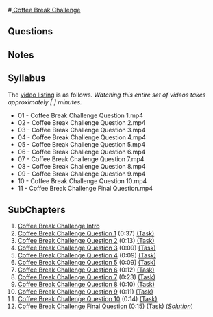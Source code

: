 #[ Coffee Break Challenge](https://www.udacity.com/course/viewer#!/c-ud837/l-4360018544)

## Questions

## Notes

## Syllabus
The [video listing](https://www.udacity.com/course/progress#!/c-ud837) is as follows. _Watching this entire set of videos takes approximately [ ] minutes._
* 01 - Coffee Break Challenge Question 1.mp4
* 02 - Coffee Break Challenge Question 2.mp4
* 03 - Coffee Break Challenge Question 3.mp4
* 04 - Coffee Break Challenge Question 4.mp4
* 05 - Coffee Break Challenge Question 5.mp4
* 06 - Coffee Break Challenge Question 6.mp4
* 07 - Coffee Break Challenge Question 7.mp4
* 08 - Coffee Break Challenge Question 8.mp4
* 09 - Coffee Break Challenge Question 9.mp4
* 10 - Coffee Break Challenge Question 10.mp4
* 11 - Coffee Break Challenge Final Question.mp4

## **SubChapters**

1. [Coffee Break Challenge Intro](https://www.udacity.com/course/viewer#!/c-ud837/l-4360018544/m-4330621051)
2. [Coffee Break Challenge Question 1](https://www.udacity.com/course/viewer#!/c-ud837/l-4360018544/e-4329000301/m-4353418571) (0:37) [(Task)](https://www.udacity.com/course/viewer#!/c-ud837/l-4360018544/e-4329000301/m-4339448693)
3. [Coffee Break Challenge Question 2](https://www.udacity.com/course/viewer#!/c-ud837/l-4360018544/e-4345198554/m-4353418572) (0:13) [(Task)](https://www.udacity.com/course/viewer#!/c-ud837/l-4360018544/e-4345198554/m-4327062076)
4. [Coffee Break Challenge Question 3](https://www.udacity.com/course/viewer#!/c-ud837/l-4360018544/e-4327062070/m-4353418573) (0:09) [(Task)](https://www.udacity.com/course/viewer#!/c-ud837/l-4360018544/e-4327062070/m-4364428553)
5. [Coffee Break Challenge Question 4](https://www.udacity.com/course/viewer#!/c-ud837/l-4360018544/e-4371718541/m-4353418574) (0:09) [(Task)](https://www.udacity.com/course/viewer#!/c-ud837/l-4360018544/e-4371718541/m-4348508587)
6. [Coffee Break Challenge Question 5](https://www.udacity.com/course/viewer#!/c-ud837/l-4360018544/e-4349228576/m-4353418575) (0:09) [(Task)](https://www.udacity.com/course/viewer#!/c-ud837/l-4360018544/e-4349228576/m-4368908572)
7. [Coffee Break Challenge Question 6](https://www.udacity.com/course/viewer#!/c-ud837/l-4360018544/e-4365388551/m-4353418576) (0:12) [(Task)](https://www.udacity.com/course/viewer#!/c-ud837/l-4360018544/e-4365388551/m-4328610301)
8. [Coffee Break Challenge Question 7](https://www.udacity.com/course/viewer#!/c-ud837/l-4360018544/e-4325160280/m-4353418577) (0:23) [(Task)](https://www.udacity.com/course/viewer#!/c-ud837/l-4360018544/e-4325160280/m-4374498681)
9. [Coffee Break Challenge Question 8](https://www.udacity.com/course/viewer#!/c-ud837/l-4360018544/e-4371818536/m-4353418578) (0:10) [(Task)](https://www.udacity.com/course/viewer#!/c-ud837/l-4360018544/e-4371818536/m-4350608726)
10. [Coffee Break Challenge Question 9](https://www.udacity.com/course/viewer#!/c-ud837/l-4360018544/e-4331050311/m-4353418579) (0:11) [(Task)](https://www.udacity.com/course/viewer#!/c-ud837/l-4360018544/e-4331050311/m-4352408570)
11. [Coffee Break Challenge Question 10](https://www.udacity.com/course/viewer#!/c-ud837/l-4360018544/e-4370568567/m-4353418580) (0:14) [(Task)](https://www.udacity.com/course/viewer#!/c-ud837/l-4360018544/e-4370568567/m-4337548571)
12. [Coffee Break Challenge Final Question](https://www.udacity.com/course/viewer#!/c-ud837/l-4360018544/e-4371598745/m-4353418581) (0:15) [(Task)](https://www.udacity.com/course/viewer#!/c-ud837/l-4360018544/e-4371598745/m-4360398566) [(*Solution*)](https://www.udacity.com/course/viewer#!/c-ud837/l-4360018544/e-4371598745/m-4325161633)

